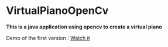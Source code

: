 # VirtualPianoOpenCv
**This is a java application using opencv to create a virtual piano**

Demo of the first version : [Watch it]( https://www.youtube.com/watch?v=cz_VuPCyRN8)
